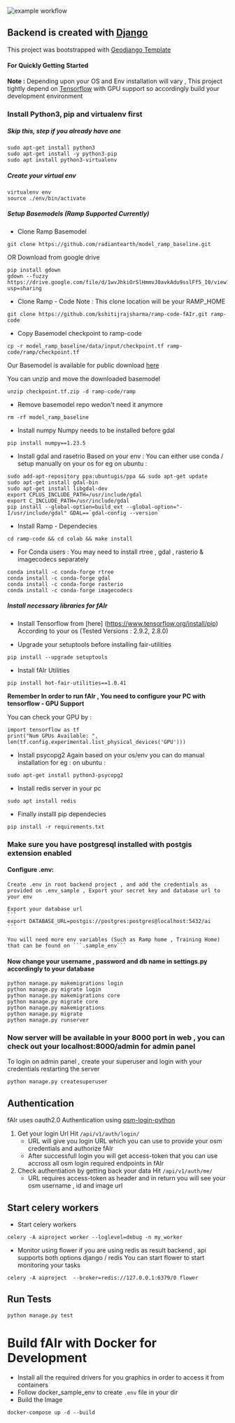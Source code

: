 ![example workflow](https://github.com/omranlm/TDB/actions/workflows/backend_build.yml/badge.svg)

## Backend is created with [Django](https://www.djangoproject.com/)
This project was bootstrapped with  [Geodjango Template](https://github.com/itskshitiz321/geodjangotemplate.git)
#### For Quickly Getting Started
**Note :** Depending upon your OS and Env installation will vary , This project tightly depend on [Tensorflow](https://www.tensorflow.org/install/pip) with GPU support so accordingly build your development environment 
### Install Python3, pip and virtualenv first
##### Skip this, step if you already have one
    sudo apt-get install python3
    sudo apt-get install -y python3-pip
    sudo apt install python3-virtualenv
##### Create your virtual env
    virtualenv env
    source ./env/bin/activate

##### Setup Basemodels (Ramp Supported Currently)
- Clone Ramp Basemodel 
```
git clone https://github.com/radiantearth/model_ramp_baseline.git
```
OR Download from google drive 
```
pip install gdown
gdown --fuzzy https://drive.google.com/file/d/1wvJhkiOrSlHmmvJ0avkAdu9sslFf5_I0/view?usp=sharing
```

- Clone Ramp - Code 
Note : This clone location will be your RAMP_HOME 
```
git clone https://github.com/kshitijrajsharma/ramp-code-fAIr.git ramp-code
```
- Copy Basemodel checkpoint to ramp-code
```
cp -r model_ramp_baseline/data/input/checkpoint.tf ramp-code/ramp/checkpoint.tf
```

Our Basemodel is available for public download [here](https://drive.google.com/file/d/1wvJhkiOrSlHmmvJ0avkAdu9sslFf5_I0/view?usp=sharing)

You can unzip and  move the downloaded basemodel 
```
unzip checkpoint.tf.zip -d ramp-code/ramp  
```


- Remove basemodel repo wedon't need it anymore 
```
rm -rf model_ramp_baseline
```
- Install numpy 
Numpy needs to be installed before gdal 
```
pip install numpy==1.23.5
```

- Install gdal and rasetrio 
Based on your env : You can either use conda / setup manually on your os 
for eg on ubuntu : 
```
sudo add-apt-repository ppa:ubuntugis/ppa && sudo apt-get update
sudo apt-get install gdal-bin
sudo apt-get install libgdal-dev
export CPLUS_INCLUDE_PATH=/usr/include/gdal
export C_INCLUDE_PATH=/usr/include/gdal
pip install --global-option=build_ext --global-option="-I/usr/include/gdal" GDAL==`gdal-config --version`
```

- Install Ramp - Dependecies 
```
cd ramp-code && cd colab && make install
```

- For Conda users : You may need to install rtree , gdal , rasterio & imagecodecs separately 

```
conda install -c conda-forge rtree
conda install -c conda-forge gdal
conda install -c conda-forge rasterio
conda install -c conda-forge imagecodecs
```

##### Install necessary libraries for fAIr

- Install Tensorflow  from [here] (https://www.tensorflow.org/install/pip) According to your os (Tested Versions : 2.9.2, 2.8.0)

- Upgrade your setuptools before installing fair-utilities

```
pip install --upgrade setuptools
```

- Install fAIr Utilities 
```
pip install hot-fair-utilities==1.0.41
```

**Remember In order to run fAIr , You need to configure your PC with tensorflow - GPU Support** 

You can check your GPU by : 

```
import tensorflow as tf
print("Num GPUs Available: ", len(tf.config.experimental.list_physical_devices('GPU')))
```


- Install psycopg2
Again based on your os/env you can do manual installation 
for eg : on ubuntu : 
```
sudo apt-get install python3-psycopg2
```

- Install redis server in your pc 

```
sudo apt install redis
```

- Finally installl pip dependecies 

```
pip install -r requirements.txt
```

### Make sure you have postgresql installed with postgis extension enabled


#### Configure .env: 
    Create .env in root backend project , and add the credentials as provided on .env_sample , Export your secret key and database url to your env

    Export your database url 
    ```
    export DATABASE_URL=postgis://postgres:postgres@localhost:5432/ai
    ```
    
    You will need more env variables (Such as Ramp home , Training Home) that can be found on ```.sample_env```  

#### Now change your username , password and db name in settings.py accordingly to your database
    python manage.py makemigrations login
    python manage.py migrate login
    python manage.py makemigrations core
    python manage.py migrate core 
    python manage.py makemigrations 
    python manage.py migrate
    python manage.py runserver
### Now server will be available in your 8000 port in web , you can check out your localhost:8000/admin for admin panel 
To login on admin panel , create your superuser and login with your credentials restarting the server

    python manage.py createsuperuser

## Authentication 
fAIr uses oauth2.0 Authentication using [osm-login-python](https://github.com/kshitijrajsharma/osm-login-python)
1. Get your login Url
    Hit ```/api/v1/auth/login/ ```
    - URL will give you login URL which you can use to provide your osm credentials and authorize fAIr 
    - After successfull login  you will get access-token that you can use accross all osm login required endpoints in fAIr
2. Check authentiation by getting back your data 
    Hit ```/api/v1/auth/me/```
    - URL requires access-token as header and in return you will see your osm username , id and image url 


## Start celery workers 

-  Start celery workers 

```
celery -A aiproject worker --loglevel=debug -n my_worker
```

- Monitor using flower 
if  you are using redis as result backend , api supports both options django / redis 
You can start flower to start monitoring your tasks
```
celery -A aiproject  --broker=redis://127.0.0.1:6379/0 flower 
```

## Run Tests 

```
python manage.py test
```


# Build fAIr with Docker for Development 
- Install all the required drivers for you graphics in order to access it from containers 
- Follow docker_sample_env to create ```.env``` file in your dir 
- Build the Image
```
docker-compose up -d --build
```